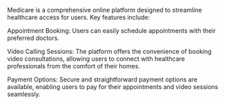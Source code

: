 Medicare is a comprehensive online platform designed to streamline healthcare access for users. Key features include:

Appointment Booking: Users can easily schedule appointments with their preferred doctors.

Video Calling Sessions: The platform offers the convenience of booking video consultations, allowing users to connect with healthcare professionals from the comfort of their homes.

Payment Options: Secure and straightforward payment options are available, enabling users to pay for their appointments and video sessions seamlessly.
